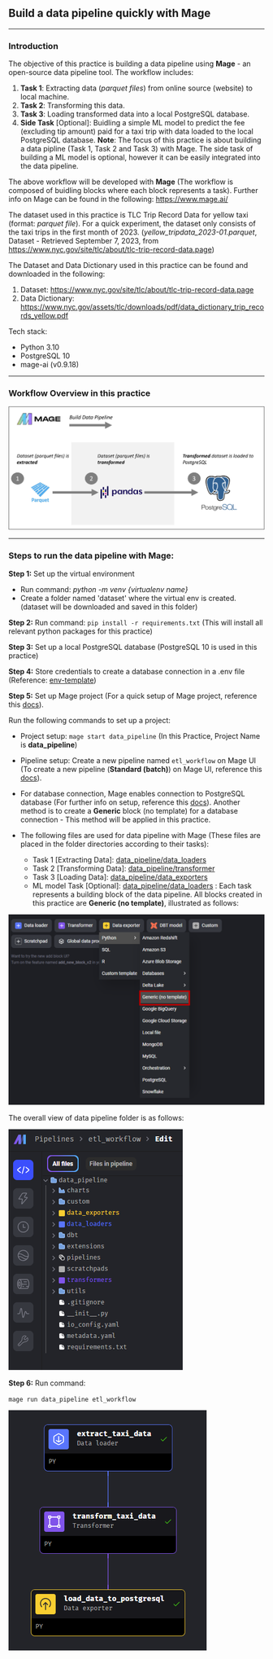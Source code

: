 ## Build a data pipeline quickly with Mage
---

### Introduction
The objective of this practice is building a data pipeline using **Mage** - an open-source data pipeline tool. The workflow includes:
1. **Task 1**: Extracting data (*parquet files*) from online source (website) to local machine.
2. **Task 2**: Transforming this data.
3. **Task 3**: Loading transformed data into a local PostgreSQL database.
4. **Side Task** [Optional]: Buidling a simple ML model to predict the fee (excluding tip amount) paid for a taxi trip with data loaded to the local PostgreSQL database.
**Note**: The focus of this practice is about building a data pipline (Task 1, Task 2 and Task 3) with Mage. The side task of building a ML model is optional, however it can be easily integrated into the data pipeline.  

The above workflow will be developed with **Mage** (The workflow is composed of buidling blocks where each block represents a task). Further info on Mage can be found in the following: https://www.mage.ai/

The dataset used in this practice is TLC Trip Record Data for yellow taxi (format: *parquet file*). For a quick experiment, the dataset only consists of the taxi trips in the first month of 2023. (*yellow_tripdata_2023-01.parquet*, Dataset - Retrieved September 7, 2023, from https://www.nyc.gov/site/tlc/about/tlc-trip-record-data.page)

The Dataset and Data Dictionary used in this practice can be found and downloaded in the following:
1. Dataset: https://www.nyc.gov/site/tlc/about/tlc-trip-record-data.page
2. Data Dictionary: https://www.nyc.gov/assets/tlc/downloads/pdf/data_dictionary_trip_records_yellow.pdf

Tech stack:
- Python 3.10
- PostgreSQL 10
- mage-ai (v0.9.18)

---
### Workflow Overview in this practice

  ![workflow](https://github.com/DoThNg/Data-Engineering-Projects/blob/main/3_ETL_Mage/docs/workflow.png)

---

### Steps to run the data pipeline with Mage:
**Step 1:** Set up the virtual environment
- Run command: *python -m venv {virtualenv name}*
- Create a folder named 'dataset' where the virtual env is created. (dataset will be downloaded and saved in this folder)

**Step 2:** Run command: 
`pip install -r requirements.txt` (This will install all relevant python packages for this practice)

**Step 3:** Set up a local PostgreSQL database (PostgreSQL 10 is used in this practice)

**Step 4:** Store credentials to create a database connection in a .env file (Reference: [env-template](https://github.com/DoThNg/Data-Engineering-Projects/blob/main/3_ETL_Mage/env-template))

**Step 5:** Set up Mage project (For a quick setup of Mage project, reference this [docs](https://docs.mage.ai/getting-started/setup)).

Run the following commands to set up a project:
- Project setup:
  `mage start data_pipeline` (In this Practice, Project Name is **data_pipeline**)
- Pipeline setup: Create a new pipeline named `etl_workflow` on Mage UI (To create a new pipeline (**Standard (batch)**) on Mage UI, reference this [docs](https://docs.mage.ai/design/data-pipeline-management)).
- For database connection, Mage enables connection to PostgreSQL database (For further info on setup, reference this [docs](https://docs.mage.ai/getting-started/setup)). Another method is to create a **Generic** block (no template) for a database connection - This method will be applied in this practice.

- The following files are used for data pipeline with Mage (These files are placed in the folder directories according to their tasks):
   - Task 1 [Extracting Data]: [data_pipeline/data_loaders](https://github.com/DoThNg/Data-Engineering-Projects/blob/main/3_ETL_Mage/data_pipeline/data_loaders/extract_taxi_data.py)
   - Task 2 [Transforming Data]: [data_pipeline/transformer](https://github.com/DoThNg/Data-Engineering-Projects/blob/main/3_ETL_Mage/data_pipeline/transformers/transform_taxi_data.py)
   - Task 3 [Loading Data]: [data_pipeline/data_exporters](https://github.com/DoThNg/Data-Engineering-Projects/blob/main/3_ETL_Mage/data_pipeline/data_exporters/load_data_to_postgresql.py)
   - ML model Task [Optional]: [data_pipeline/data_loaders]()
:
Each task represents a building block of the data pipeline. All blocks created in this practice are **Generic (no template)**, illustrated as follows: 

![Generic_Block](https://github.com/DoThNg/Data-Engineering-Projects/blob/main/3_ETL_Mage/docs/code_block.png)

The overall view of data pipeline folder is as follows:

  ![data_pipeline](https://github.com/DoThNg/Data-Engineering-Projects/blob/main/3_ETL_Mage/docs/data_pipeline_project_structure.png)

**Step 6:** Run command: 

`mage run data_pipeline etl_workflow`

![data_pipeline_run](https://github.com/DoThNg/Data-Engineering-Projects/blob/main/3_ETL_Mage/docs/data_pipeline.png)
